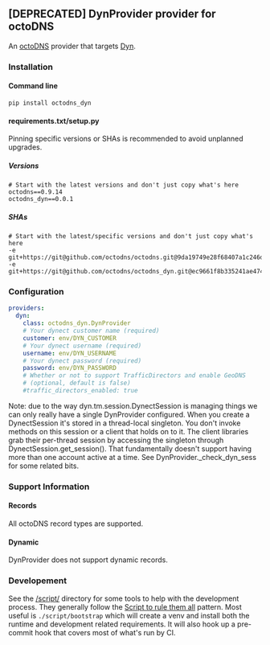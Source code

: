 ## [DEPRECATED] DynProvider provider for octoDNS

An [octoDNS](https://github.com/octodns/octodns/) provider that targets [Dyn](https://www.oracle.com/corporate/acquisitions/dyn/technologies/migrate-your-services/).

### Installation

#### Command line

```
pip install octodns_dyn
```

#### requirements.txt/setup.py

Pinning specific versions or SHAs is recommended to avoid unplanned upgrades.

##### Versions

```
# Start with the latest versions and don't just copy what's here
octodns==0.9.14
octodns_dyn==0.0.1
```

##### SHAs

```
# Start with the latest/specific versions and don't just copy what's here
-e git+https://git@github.com/octodns/octodns.git@9da19749e28f68407a1c246dfdf65663cdc1c422#egg=octodns
-e git+https://git@github.com/octodns/octodns_dyn.git@ec9661f8b335241ae4746eea467a8509205e6a30#egg=octodns_dyn
```

### Configuration

```yaml
providers:
  dyn:
    class: octodns_dyn.DynProvider
    # Your dynect customer name (required)
    customer: env/DYN_CUSTOMER
    # Your dynect username (required)
    username: env/DYN_USERNAME
    # Your dynect password (required)
    password: env/DYN_PASSWORD
    # Whether or not to support TrafficDirectors and enable GeoDNS
    # (optional, default is false)
    #traffic_directors_enabled: true
```

Note: due to the way dyn.tm.session.DynectSession is managing things we can only really have a single DynProvider configured. When you create a DynectSession it's stored in a thread-local singleton. You don't invoke methods on this session or a client that holds on to it. The client libraries grab their per-thread session by accessing the singleton through DynectSession.get_session(). That fundamentally doesn't support having more than one account active at a time. See DynProvider._check_dyn_sess for some related bits.

### Support Information

#### Records

All octoDNS record types are supported.

#### Dynamic

DynProvider does not support dynamic records.

### Developement

See the [/script/](/script/) directory for some tools to help with the development process. They generally follow the [Script to rule them all](https://github.com/github/scripts-to-rule-them-all) pattern. Most useful is `./script/bootstrap` which will create a venv and install both the runtime and development related requirements. It will also hook up a pre-commit hook that covers most of what's run by CI.
